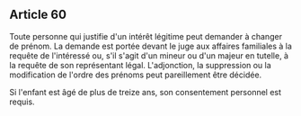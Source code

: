 Article 60
----
Toute personne qui justifie d'un intérêt légitime peut demander à changer de
prénom. La demande est portée devant le juge aux affaires familiales à la
requête de l'intéressé ou, s'il s'agit d'un mineur ou d'un majeur en tutelle, à
la requête de son représentant légal. L'adjonction, la suppression ou la
modification de l'ordre des prénoms peut pareillement être décidée.

Si l'enfant est âgé de plus de treize ans, son consentement personnel est
requis.
